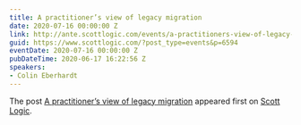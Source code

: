 ```yaml
---
title: A practitioner’s view of legacy migration
date: 2020-07-16 00:00:00 Z
link: http://ante.scottlogic.com/events/a-practitioners-view-of-legacy-migration/
guid: https://www.scottlogic.com/?post_type=events&p=6594
eventDate: 2020-07-16 00:00:00 Z
pubDateTime: 2020-06-17 16:22:56 Z
speakers:
- Colin Eberhardt
---
```


<p>The post <a rel="nofollow" href="http://ante.scottlogic.com/events/a-practitioners-view-of-legacy-migration/">A practitioner&#8217;s view of legacy migration</a> appeared first on <a rel="nofollow" href="http://ante.scottlogic.com">Scott Logic</a>.</p>